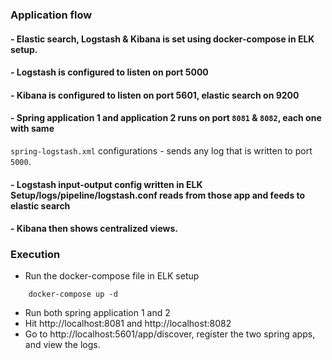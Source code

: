 ### Application flow
#### - Elastic search, Logstash & Kibana is set using docker-compose in ELK setup. 
#### - Logstash is configured to listen on port 5000
#### - Kibana is configured to listen on port 5601, elastic search on 9200
#### - Spring application 1 and application 2 runs on port `8081` & `8082`, each one with same 
`spring-logstash.xml` configurations - sends any log that is written to port `5000`.
#### - Logstash input-output config written in ELK Setup/logs/pipeline/logstash.conf reads from those app and feeds to elastic search
#### - Kibana then shows centralized views.

### Execution
- Run the docker-compose file in ELK setup
```
    docker-compose up -d
```
- Run both spring application 1 and 2
- Hit http://localhost:8081 and http://localhost:8082
- Go to http://localhost:5601/app/discover, register the two spring apps, and view the logs.